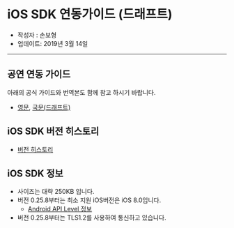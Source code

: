 # iOS SDK 연동가이드 (드래프트)
* 작성자 : 손보형
* 업데이트: 2019년 3월 14일
---
## 공연 연동 가이드
아래의 공식 가이드와 번역본도 함께 참고 하시기 바랍니다.

* [영문](https://docs.branch.io/apps/ios/), [국문(드래프트)](https://docs.branch.io/kr/branch-ios/)

## iOS SDK 버전 히스토리
* [버전 히스토리](https://docs.branch.io/version-histories/ios-version-history/)

## iOS SDK 정보
* 사이즈는 대략 250KB 입니다.
* 버전 0.25.8부터는 최소 지원 iOS버전은 iOS 8.0입니다.
    * [Android API Level 정보](https://developer.android.com/guide/topics/manifest/uses-sdk-element#ApiLevels)
* 버전 0.25.8부터는 TLS1.2를 사용하여 통신하고 있습니다.
